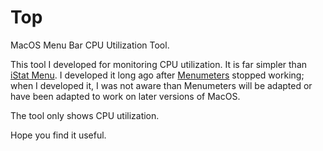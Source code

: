 # Top
MacOS Menu Bar CPU Utilization Tool.

This tool I developed for monitoring CPU utilization.  It is far simpler than [iStat Menu](https://bjango.com/mac/istatmenus/).  I developed it long ago after [Menumeters](https://github.com/yujitach/MenuMeters) stopped working; when I developed it, I was not aware than Menumeters will be adapted or have been adapted to work on later versions of MacOS.

The tool only shows CPU utilization.

Hope you find it useful.
